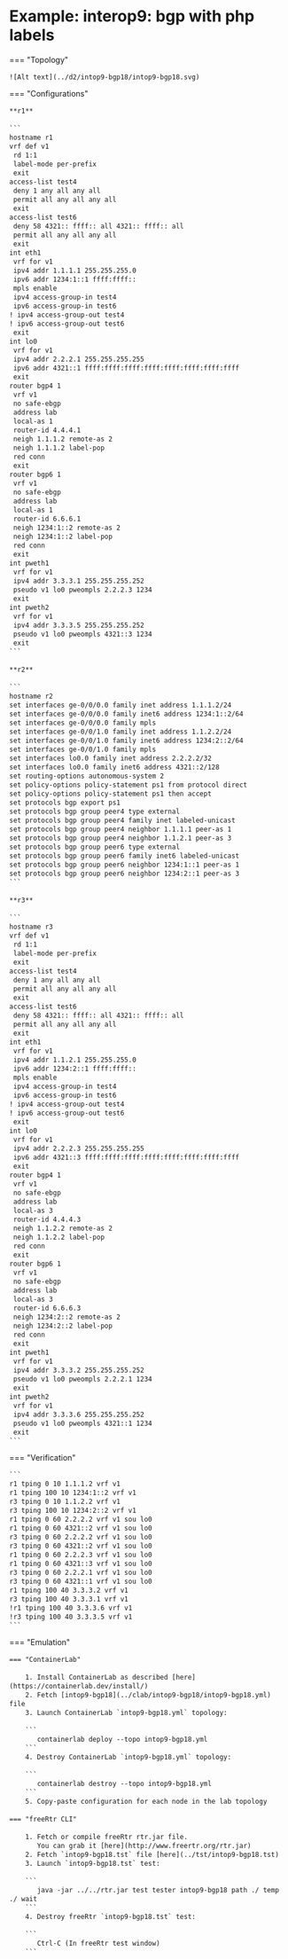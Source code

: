 # Example: interop9: bgp with php labels

=== "Topology"

    ![Alt text](../d2/intop9-bgp18/intop9-bgp18.svg)

=== "Configurations"

    **r1**

    ```
    hostname r1
    vrf def v1
     rd 1:1
     label-mode per-prefix
     exit
    access-list test4
     deny 1 any all any all
     permit all any all any all
     exit
    access-list test6
     deny 58 4321:: ffff:: all 4321:: ffff:: all
     permit all any all any all
     exit
    int eth1
     vrf for v1
     ipv4 addr 1.1.1.1 255.255.255.0
     ipv6 addr 1234:1::1 ffff:ffff::
     mpls enable
     ipv4 access-group-in test4
     ipv6 access-group-in test6
    ! ipv4 access-group-out test4
    ! ipv6 access-group-out test6
     exit
    int lo0
     vrf for v1
     ipv4 addr 2.2.2.1 255.255.255.255
     ipv6 addr 4321::1 ffff:ffff:ffff:ffff:ffff:ffff:ffff:ffff
     exit
    router bgp4 1
     vrf v1
     no safe-ebgp
     address lab
     local-as 1
     router-id 4.4.4.1
     neigh 1.1.1.2 remote-as 2
     neigh 1.1.1.2 label-pop
     red conn
     exit
    router bgp6 1
     vrf v1
     no safe-ebgp
     address lab
     local-as 1
     router-id 6.6.6.1
     neigh 1234:1::2 remote-as 2
     neigh 1234:1::2 label-pop
     red conn
     exit
    int pweth1
     vrf for v1
     ipv4 addr 3.3.3.1 255.255.255.252
     pseudo v1 lo0 pweompls 2.2.2.3 1234
     exit
    int pweth2
     vrf for v1
     ipv4 addr 3.3.3.5 255.255.255.252
     pseudo v1 lo0 pweompls 4321::3 1234
     exit
    ```

    **r2**

    ```
    hostname r2
    set interfaces ge-0/0/0.0 family inet address 1.1.1.2/24
    set interfaces ge-0/0/0.0 family inet6 address 1234:1::2/64
    set interfaces ge-0/0/0.0 family mpls
    set interfaces ge-0/0/1.0 family inet address 1.1.2.2/24
    set interfaces ge-0/0/1.0 family inet6 address 1234:2::2/64
    set interfaces ge-0/0/1.0 family mpls
    set interfaces lo0.0 family inet address 2.2.2.2/32
    set interfaces lo0.0 family inet6 address 4321::2/128
    set routing-options autonomous-system 2
    set policy-options policy-statement ps1 from protocol direct
    set policy-options policy-statement ps1 then accept
    set protocols bgp export ps1
    set protocols bgp group peer4 type external
    set protocols bgp group peer4 family inet labeled-unicast
    set protocols bgp group peer4 neighbor 1.1.1.1 peer-as 1
    set protocols bgp group peer4 neighbor 1.1.2.1 peer-as 3
    set protocols bgp group peer6 type external
    set protocols bgp group peer6 family inet6 labeled-unicast
    set protocols bgp group peer6 neighbor 1234:1::1 peer-as 1
    set protocols bgp group peer6 neighbor 1234:2::1 peer-as 3
    ```

    **r3**

    ```
    hostname r3
    vrf def v1
     rd 1:1
     label-mode per-prefix
     exit
    access-list test4
     deny 1 any all any all
     permit all any all any all
     exit
    access-list test6
     deny 58 4321:: ffff:: all 4321:: ffff:: all
     permit all any all any all
     exit
    int eth1
     vrf for v1
     ipv4 addr 1.1.2.1 255.255.255.0
     ipv6 addr 1234:2::1 ffff:ffff::
     mpls enable
     ipv4 access-group-in test4
     ipv6 access-group-in test6
    ! ipv4 access-group-out test4
    ! ipv6 access-group-out test6
     exit
    int lo0
     vrf for v1
     ipv4 addr 2.2.2.3 255.255.255.255
     ipv6 addr 4321::3 ffff:ffff:ffff:ffff:ffff:ffff:ffff:ffff
     exit
    router bgp4 1
     vrf v1
     no safe-ebgp
     address lab
     local-as 3
     router-id 4.4.4.3
     neigh 1.1.2.2 remote-as 2
     neigh 1.1.2.2 label-pop
     red conn
     exit
    router bgp6 1
     vrf v1
     no safe-ebgp
     address lab
     local-as 3
     router-id 6.6.6.3
     neigh 1234:2::2 remote-as 2
     neigh 1234:2::2 label-pop
     red conn
     exit
    int pweth1
     vrf for v1
     ipv4 addr 3.3.3.2 255.255.255.252
     pseudo v1 lo0 pweompls 2.2.2.1 1234
     exit
    int pweth2
     vrf for v1
     ipv4 addr 3.3.3.6 255.255.255.252
     pseudo v1 lo0 pweompls 4321::1 1234
     exit
    ```

=== "Verification"

    ```
    r1 tping 0 10 1.1.1.2 vrf v1
    r1 tping 100 10 1234:1::2 vrf v1
    r3 tping 0 10 1.1.2.2 vrf v1
    r3 tping 100 10 1234:2::2 vrf v1
    r1 tping 0 60 2.2.2.2 vrf v1 sou lo0
    r1 tping 0 60 4321::2 vrf v1 sou lo0
    r3 tping 0 60 2.2.2.2 vrf v1 sou lo0
    r3 tping 0 60 4321::2 vrf v1 sou lo0
    r1 tping 0 60 2.2.2.3 vrf v1 sou lo0
    r1 tping 0 60 4321::3 vrf v1 sou lo0
    r3 tping 0 60 2.2.2.1 vrf v1 sou lo0
    r3 tping 0 60 4321::1 vrf v1 sou lo0
    r1 tping 100 40 3.3.3.2 vrf v1
    r3 tping 100 40 3.3.3.1 vrf v1
    !r1 tping 100 40 3.3.3.6 vrf v1
    !r3 tping 100 40 3.3.3.5 vrf v1
    ```

=== "Emulation"

    === "ContainerLab"

        1. Install ContainerLab as described [here](https://containerlab.dev/install/)  
        2. Fetch [intop9-bgp18](../clab/intop9-bgp18/intop9-bgp18.yml) file  
        3. Launch ContainerLab `intop9-bgp18.yml` topology:  

        ```
           containerlab deploy --topo intop9-bgp18.yml  
        ```
        4. Destroy ContainerLab `intop9-bgp18.yml` topology:  

        ```
           containerlab destroy --topo intop9-bgp18.yml  
        ```
        5. Copy-paste configuration for each node in the lab topology

    === "freeRtr CLI"

        1. Fetch or compile freeRtr rtr.jar file.  
           You can grab it [here](http://www.freertr.org/rtr.jar)  
        2. Fetch `intop9-bgp18.tst` file [here](../tst/intop9-bgp18.tst)  
        3. Launch `intop9-bgp18.tst` test:  

        ```
           java -jar ../../rtr.jar test tester intop9-bgp18 path ./ temp ./ wait
        ```
        4. Destroy freeRtr `intop9-bgp18.tst` test:  

        ```
           Ctrl-C (In freeRtr test window)
        ```

